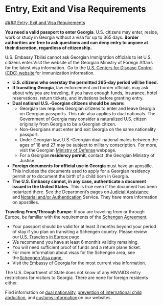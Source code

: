 # Entry, Exit and Visa Requirements

[#### Entry, Exit and Visa Requirements](javascript:void(0); "Entry, Exit and Visa Requirements")

**You need a valid passport to enter Georgia**. U.S. citizens may enter, reside, work or study in Georgia without a visa for up to 365 days. **Border authorities are free to ask questions and can deny entry to anyone at their discretion, regardless of citizenship.**

U.S. Embassy Tbilisi cannot ask Georgian Immigration officials to let U.S. citizens enter.Visit the website of the Georgian Ministry of Foreign Affairs for the latest visa information.  Go to the [U.S. Centers for Disease Control (CDC) website](https://www.cdc.gov/vaccines/index.html) for immunization information.

* **U.S. citizens who overstay the permitted 365-day period will be fined.**
* **If transiting Georgia**, law enforcement and border officials may ask about why you are traveling, if you have enough funds, insurance, hotel reservations, return tickets, and invitations before granting entry.
* **Dual national U.S.-Georgian citizens should be aware:**
  + Georgian law requires Georgian citizens to enter and leave Georgia on Georgian passports. This rule also applies to dual nationals. The Government of Georgia may consider a naturalized U.S. citizen originally from Georgia to be a Georgian citizen.
  + Non-Georgians must enter and exit Georgia on the same nationality passport.
  + Under Georgian law, U.S.-Georgian dual-national males between the ages of 18 and 27 may be subject to military conscription.  For more, visit the Georgian [Ministry of Defense](https://mod.gov.ge/en/public) webpage.
  + For a Georgian **residency permit**, contact ,the Georgian Ministry of Justice.
* **Foreign documents for official use** **in Georgia** must have an apostille. This includes the documents used to apply for a Georgian residency permit or to document the birth of a child born in Georgia.
* **The U.S. Embassy cannot, in any case, authenticate a document issued in the United States.** This is true even if the document has been notarized there. See the Department’s pages on [Judicial Assistance](https://travel.state.gov/content/travel/en/legal/Judicial-Assistance-Country-Information.html) and [Notarial and/or Authentication](https://travel.state.gov/content/travel/en/replace-certify-docs/authenticate-your-document.html) Service. They have more information on apostilles.

**Traveling From/Through Europe**: If you are traveling from or through Europe, be familiar with the requirements of the [Schengen Agreement](https://travel.state.gov/content/travel/en/international-travel/before-you-go/travelers-with-special-considerations/schengen.html).

* Your passport should be valid for at least 3 months beyond your period of stay if you plan on transiting a Schengen country. Please review our [U.S. Travelers in Europe](https://travel.state.gov/content/travel/en/international-travel/before-you-go/travelers-with-special-considerations/schengen.html) page.
* We recommend you have at least 6 month’s validity remaining.
* You will need sufficient proof of funds and a return plane ticket.
* For more information about visas for the Schengen area, see the [Schengen Visa page.](https://schengenvisainfo.com/)
* Visit the [Embassy of Georgia](https://ge.usembassy.gov/) for the most current visa information.

The U.S. Department of State does not know of any HIV/AIDS entry restrictions for visitors to Georgia. There are none for foreign residents either.

Find information on [dual nationality](https://travel.state.gov/content/travel/en/international-travel/before-you-go/travelers-with-special-considerations/Dual-Nationality-Travelers.html), [prevention of international child abduction](https://travel.state.gov/content/travel/en/International-Parental-Child-Abduction/prevention.html), and [customs information](https://travel.state.gov/content/travel/en/international-travel/before-you-go/customs-and-import.html) on our websites.